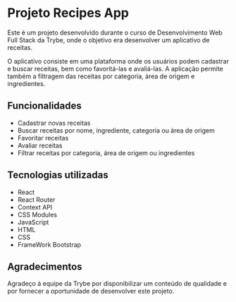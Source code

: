 # Projeto Recipes App

Este é um projeto desenvolvido durante o curso de Desenvolvimento Web Full Stack da Trybe, onde o objetivo era desenvolver um aplicativo de receitas.

O aplicativo consiste em uma plataforma onde os usuários podem cadastrar e buscar receitas, bem como favoritá-las e avaliá-las. A aplicação permite também a filtragem das receitas por categoria, área de origem e ingredientes.

## Funcionalidades

- Cadastrar novas receitas
- Buscar receitas por nome, ingrediente, categoria ou área de origem
- Favoritar receitas
- Avaliar receitas
- Filtrar receitas por categoria, área de origem ou ingredientes

## Tecnologias utilizadas
- React
- React Router
- Context API
- CSS Modules
- JavaScript
- HTML
- CSS
- FrameWork Bootstrap


## Agradecimentos

Agradeço à equipe da Trybe por disponibilizar um conteúdo de qualidade e por fornecer a oportunidade de desenvolver este projeto.
